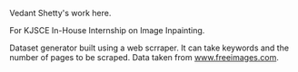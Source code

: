 Vedant Shetty's work here.

For KJSCE In-House Internship on Image Inpainting.

Dataset generator built using a web scrraper. It can take keywords and the number of pages to be scraped.
Data taken from www.freeimages.com.
